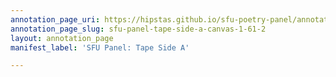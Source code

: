 ```yaml
---
annotation_page_uri: https://hipstas.github.io/sfu-poetry-panel/annotations/sfu-panel-tape-side-a-canvas-1-61-2.json
annotation_page_slug: sfu-panel-tape-side-a-canvas-1-61-2
layout: annotation_page
manifest_label: 'SFU Panel: Tape Side A'

---
```

